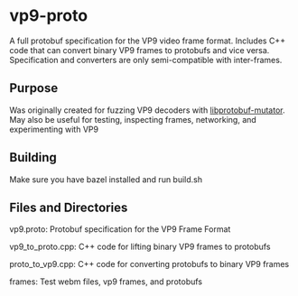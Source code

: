 # vp9-proto

A full protobuf specification for the VP9 video frame format. Includes C++ code that can convert binary VP9 frames to protobufs and vice versa. Specification and converters are only semi-compatible with inter-frames. 

## Purpose

Was originally created for fuzzing VP9 decoders with [libprotobuf-mutator](https://github.com/google/libprotobuf-mutator). May also be useful for testing, inspecting frames, networking, and experimenting with VP9

## Building

Make sure you have bazel installed and run build.sh

## Files and Directories

vp9.proto: Protobuf specification for the VP9 Frame Format

vp9_to_proto.cpp: C++ code for lifting binary VP9 frames to protobufs

proto_to_vp9.cpp: C++ code for converting protobufs to binary VP9 frames

frames: Test webm files, vp9 frames, and protobufs
